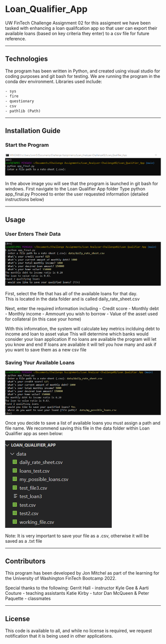 # Loan_Qualifier_App

UW FinTech Challenge Assignment 02
for this assigment we have been tasked with enhancing a loan qualifcation app so that user can export their available loans (based on key criteria they enter) to a csv file for future reference.

---

## Technologies

The program has been written in Python, and created using visual studio for coding purposes and git bash for testing.  We are running the program in the conda dev environment. Libraries used include:

    - sys
    - fire
    - questionary
    - csv
    - pathlib (Path)

---

## Installation Guide

### Start the Program
![Start the Program](Images/starting_program.png)

In the above image you will see that the program is launched in git bash for windows.
    First navigate to the Loan Qualifier App folder
    Type python app_final.py
    Proceed to enter the user requested information (detailed instructions below)

---

## Usage

### User Enters Their Data
![Enter User Data](Images/Entering_user_data.png)

First, select the file that has all of the available loans for that day.  
    This is located in the data folder and is called daily_rate_sheet.csv

Next, enter the required information including
    - Credit score
    - Monthly debt
    - Monthly income
    - Ammount you wish to borrow
    - Value of the asset used for collateral (in this case your home)

With this infomration, the system will calculate key metrics inclduing debt to income and loan to asset value
This will determine which banks would consider your loan application
If no loans are available the program will let you know and end
If loans are available it will tell you how many and ask if you want to save them as a new csv file

### Saving Your Available Loans
![Saving Your Loans](Images/Saving_available_loans.png)

Once you decide to save a list of available loans you must assign a path and file name.
We recommend saving this file in the data folder within Loan Qualifier app as seen below:

![Where to Save Loan File](Images/saving_loan_location.png)

Note:  It is very important to save your file as a .csv, otherwise it will be saved as a .txt file

---

## Contributors

This program has been developed by Jon Mitchel as part of the learning for the University of Washington FinTech Bootcamp 2022.

Special thanks to the following:
    Gerrit Hall - instructor
    Kyle Gee & Aarti Couture - teaching assistants
    Katie Kirby - tutor
    Dan McQueen & Peter Paquette - classmates

---

## License

This code is available to all, and while no license is required, we request notification that it is being used in other applications.
